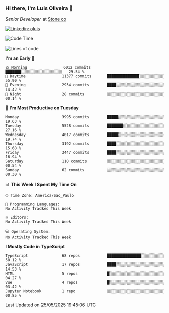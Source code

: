 ### Hi there, I'm Luis Oliveira 👋
*Senior Developer* at [Stone co](https://www.stone.com.br)  

[![Linkedin: oluis](https://img.shields.io/badge/-ooluis-blue?style=flat-square&logo=Linkedin&logoColor=white&link=https://www.linkedin.com/in/ooluis)](https://www.linkedin.com/in/ooluis/)

<!--START_SECTION:waka-->
![Code Time](http://img.shields.io/badge/Code%20Time-4%2C800%20hrs%2047%20mins-blue)

![Lines of code](https://img.shields.io/badge/From%20Hello%20World%20I%27ve%20Written-8.7%20million%20lines%20of%20code-blue)

**I'm an Early 🐤** 

```text
🌞 Morning                6012 commits        ███████░░░░░░░░░░░░░░░░░░   29.54 % 
🌆 Daytime                11377 commits       ██████████████░░░░░░░░░░░   55.90 % 
🌃 Evening                2934 commits        ████░░░░░░░░░░░░░░░░░░░░░   14.42 % 
🌙 Night                  28 commits          ░░░░░░░░░░░░░░░░░░░░░░░░░   00.14 % 
```
📅 **I'm Most Productive on Tuesday** 

```text
Monday                   3995 commits        █████░░░░░░░░░░░░░░░░░░░░   19.63 % 
Tuesday                  5528 commits        ███████░░░░░░░░░░░░░░░░░░   27.16 % 
Wednesday                4017 commits        █████░░░░░░░░░░░░░░░░░░░░   19.74 % 
Thursday                 3192 commits        ████░░░░░░░░░░░░░░░░░░░░░   15.68 % 
Friday                   3447 commits        ████░░░░░░░░░░░░░░░░░░░░░   16.94 % 
Saturday                 110 commits         ░░░░░░░░░░░░░░░░░░░░░░░░░   00.54 % 
Sunday                   62 commits          ░░░░░░░░░░░░░░░░░░░░░░░░░   00.30 % 
```


📊 **This Week I Spent My Time On** 

```text
🕑︎ Time Zone: America/Sao_Paulo

💬 Programming Languages: 
No Activity Tracked This Week

🔥 Editors: 
No Activity Tracked This Week

💻 Operating System: 
No Activity Tracked This Week
```

**I Mostly Code in TypeScript** 

```text
TypeScript               68 repos            ███████████████░░░░░░░░░░   58.12 % 
JavaScript               17 repos            ████░░░░░░░░░░░░░░░░░░░░░   14.53 % 
HTML                     5 repos             █░░░░░░░░░░░░░░░░░░░░░░░░   04.27 % 
Vue                      4 repos             █░░░░░░░░░░░░░░░░░░░░░░░░   03.42 % 
Jupyter Notebook         1 repo              ░░░░░░░░░░░░░░░░░░░░░░░░░   00.85 % 
```




 Last Updated on 25/05/2025 19:45:06 UTC
<!--END_SECTION:waka-->
